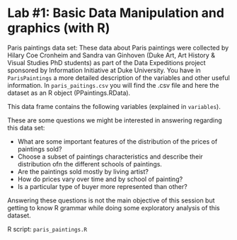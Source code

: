 # Lab #1: Basic Data Manipulation and graphics (with R)

Paris paintings data set:
These data about Paris paintings were collected by Hilary Coe Cronheim and Sandra van Ginhoven (Duke Art, Art History & Visual Studies PhD students) as part of the Data Expeditions project sponsored by Information Initiative at Duke University. 
You have in `ParisPaintings` a more detailed description of the variables and other useful information. In `paris_paitings.csv` you will find the .csv file and here the dataset as an R object (PPaintings.RData). 

This data frame contains the following variables (explained in `variables`).

These are some questions we might be interested in answering regarding this data set:

- What are some important features of the distribution of the prices of paintings sold?
- Choose a subset of paintings characteristics and describe their distribution ofn the different schools of paintings.
- Are the paintings sold mostly by living artist?
- How do prices vary over time and by school of painting?
- Is a particular type of buyer more represented than other?

Answering these questions is not the main objective of this session but getting to know R grammar while doing some exploratory analysis of this dataset.

R script: `paris_paintings.R`
